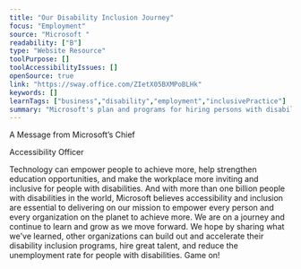 ```yaml
---
title: "Our Disability Inclusion Journey"
focus: "Employment"
source: "Microsoft "
readability: ["B"]
type: "Website Resource"
toolPurpose: []
toolAccessibilityIssues: []
openSource: true
link: "https://sway.office.com/ZIetX05BXMPoBLHk"
keywords: []
learnTags: ["business","disability","employment","inclusivePractice"]
summary: "Microsoft's plan and programs for hiring persons with disabilities. "
---
```

A Message from Microsoft’s Chief

Accessibility Officer

Technology can empower people to achieve more, help strengthen education
opportunities, and make the workplace more inviting and inclusive for people
with disabilities. And with more than one billion people with disabilities in the
world, Microsoft believes accessibility and inclusion are essential to delivering
on our mission to empower every person and every organization on the planet
to achieve more. We are on a journey and continue to learn and grow as we move forward. We hope by sharing what we've learned, other organizations can build out and accelerate their disability inclusion programs, hire great talent, and reduce the
unemployment rate for people with disabilities.  Game on!
